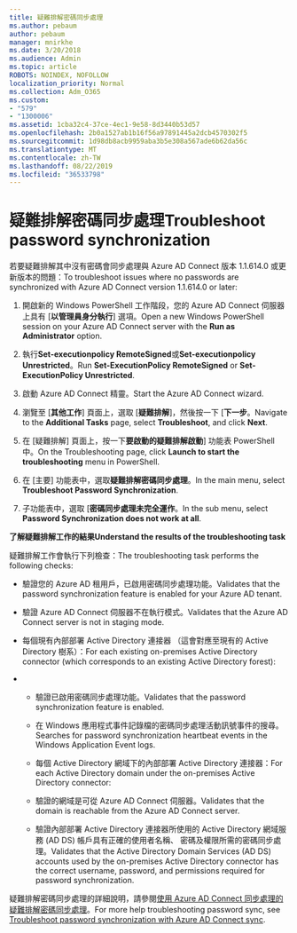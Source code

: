 ```yaml
---
title: 疑難排解密碼同步處理
ms.author: pebaum
author: pebaum
manager: mnirkhe
ms.date: 3/20/2018
ms.audience: Admin
ms.topic: article
ROBOTS: NOINDEX, NOFOLLOW
localization_priority: Normal
ms.collection: Adm_O365
ms.custom:
- "579"
- "1300006"
ms.assetid: 1cba32c4-37ce-4ec1-9e58-8d3440b53d57
ms.openlocfilehash: 2b0a1527ab1b16f56a97891445a2dcb4570302f5
ms.sourcegitcommit: 1d98db8acb9959aba3b5e308a567ade6b62da56c
ms.translationtype: MT
ms.contentlocale: zh-TW
ms.lasthandoff: 08/22/2019
ms.locfileid: "36533798"
---
```

# <a name="troubleshoot-password-synchronization"></a><span data-ttu-id="e95d9-102">疑難排解密碼同步處理</span><span class="sxs-lookup"><span data-stu-id="e95d9-102">Troubleshoot password synchronization</span></span>

<span data-ttu-id="e95d9-103">若要疑難排解其中沒有密碼會同步處理與 Azure AD Connect 版本 1.1.614.0 或更新版本的問題：</span><span class="sxs-lookup"><span data-stu-id="e95d9-103">To troubleshoot issues where no passwords are synchronized with Azure AD Connect version 1.1.614.0 or later:</span></span>
  
1. <span data-ttu-id="e95d9-104">開啟新的 Windows PowerShell 工作階段，您的 Azure AD Connect 伺服器上具有 [**以管理員身分執行**] 選項。</span><span class="sxs-lookup"><span data-stu-id="e95d9-104">Open a new Windows PowerShell session on your Azure AD Connect server with the **Run as Administrator** option.</span></span>

2. <span data-ttu-id="e95d9-105">執行**Set-executionpolicy RemoteSigned**或**Set-executionpolicy Unrestricted**。</span><span class="sxs-lookup"><span data-stu-id="e95d9-105">Run **Set-ExecutionPolicy RemoteSigned** or **Set-ExecutionPolicy Unrestricted**.</span></span>

3. <span data-ttu-id="e95d9-106">啟動 Azure AD Connect 精靈。</span><span class="sxs-lookup"><span data-stu-id="e95d9-106">Start the Azure AD Connect wizard.</span></span>

4. <span data-ttu-id="e95d9-107">瀏覽至 [**其他工作**] 頁面上，選取 [**疑難排解**]，然後按一下 [**下一步**。</span><span class="sxs-lookup"><span data-stu-id="e95d9-107">Navigate to the **Additional Tasks** page, select **Troubleshoot**, and click **Next**.</span></span>

5. <span data-ttu-id="e95d9-108">在 [疑難排解] 頁面上，按一下**要啟動的疑難排解啟動**] 功能表 PowerShell 中。</span><span class="sxs-lookup"><span data-stu-id="e95d9-108">On the Troubleshooting page, click **Launch to start the troubleshooting** menu in PowerShell.</span></span>

6. <span data-ttu-id="e95d9-109">在 [主要] 功能表中，選取**疑難排解密碼同步處理**。</span><span class="sxs-lookup"><span data-stu-id="e95d9-109">In the main menu, select **Troubleshoot Password Synchronization**.</span></span>

7. <span data-ttu-id="e95d9-110">子功能表中，選取 [**密碼同步處理未完全運作**。</span><span class="sxs-lookup"><span data-stu-id="e95d9-110">In the sub menu, select **Password Synchronization does not work at all**.</span></span>

<span data-ttu-id="e95d9-111">**了解疑難排解工作的結果**</span><span class="sxs-lookup"><span data-stu-id="e95d9-111">**Understand the results of the troubleshooting task**</span></span>
  
<span data-ttu-id="e95d9-112">疑難排解工作會執行下列檢查：</span><span class="sxs-lookup"><span data-stu-id="e95d9-112">The troubleshooting task performs the following checks:</span></span>
  
- <span data-ttu-id="e95d9-113">驗證您的 Azure AD 租用戶，已啟用密碼同步處理功能。</span><span class="sxs-lookup"><span data-stu-id="e95d9-113">Validates that the password synchronization feature is enabled for your Azure AD tenant.</span></span>

- <span data-ttu-id="e95d9-114">驗證 Azure AD Connect 伺服器不在執行模式。</span><span class="sxs-lookup"><span data-stu-id="e95d9-114">Validates that the Azure AD Connect server is not in staging mode.</span></span>

- <span data-ttu-id="e95d9-115">每個現有內部部署 Active Directory 連接器 （這會對應至現有的 Active Directory 樹系）：</span><span class="sxs-lookup"><span data-stu-id="e95d9-115">For each existing on-premises Active Directory connector (which corresponds to an existing Active Directory forest):</span></span>

- 
  - <span data-ttu-id="e95d9-116">驗證已啟用密碼同步處理功能。</span><span class="sxs-lookup"><span data-stu-id="e95d9-116">Validates that the password synchronization feature is enabled.</span></span>

  - <span data-ttu-id="e95d9-117">在 Windows 應用程式事件記錄檔的密碼同步處理活動訊號事件的搜尋。</span><span class="sxs-lookup"><span data-stu-id="e95d9-117">Searches for password synchronization heartbeat events in the Windows Application Event logs.</span></span>

  - <span data-ttu-id="e95d9-118">每個 Active Directory 網域下的內部部署 Active Directory 連接器：</span><span class="sxs-lookup"><span data-stu-id="e95d9-118">For each Active Directory domain under the on-premises Active Directory connector:</span></span>

  - <span data-ttu-id="e95d9-119">驗證的網域是可從 Azure AD Connect 伺服器。</span><span class="sxs-lookup"><span data-stu-id="e95d9-119">Validates that the domain is reachable from the Azure AD Connect server.</span></span>

  - <span data-ttu-id="e95d9-120">驗證內部部署 Active Directory 連接器所使用的 Active Directory 網域服務 (AD DS) 帳戶具有正確的使用者名稱、 密碼及權限所需的密碼同步處理。</span><span class="sxs-lookup"><span data-stu-id="e95d9-120">Validates that the Active Directory Domain Services (AD DS) accounts used by the on-premises Active Directory connector has the correct username, password, and permissions required for password synchronization.</span></span>

<span data-ttu-id="e95d9-121">疑難排解密碼同步處理的詳細說明，請參閱[使用 Azure AD Connect 同步處理的疑難排解密碼同步處理](https://docs.microsoft.com/azure/active-directory/connect/active-directory-aadconnectsync-troubleshoot-password-synchronization)。</span><span class="sxs-lookup"><span data-stu-id="e95d9-121">For more help troubleshooting password sync, see [Troubleshoot password synchronization with Azure AD Connect sync](https://docs.microsoft.com/azure/active-directory/connect/active-directory-aadconnectsync-troubleshoot-password-synchronization).</span></span>
  